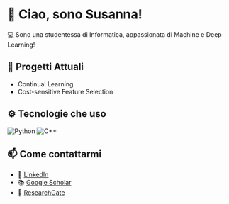 # 👋 Ciao, sono Susanna!

💻 Sono una studentessa di Informatica, appassionata di Machine e Deep Learning!

## 🚀 Progetti Attuali

- Continual Learning
- Cost-sensitive Feature Selection

## ⚙️ Tecnologie che uso

![Python](https://img.shields.io/badge/Python-3776AB?style=for-the-badge&logo=python&logoColor=white)
![C++](https://img.shields.io/badge/C%2B%2B-00599C?style=for-the-badge&logo=c%2B%2B&logoColor=white)

## 📫 Come contattarmi

- 💼 [LinkedIn]([https://www.linkedin.com/in/tuo-nome](https://it.linkedin.com/in/susanna-peretti-466747278))
- 📚 [Google Scholar]([https://scholar.google.com/citations?user=tuo-id](https://scholar.google.com/citations?user=ngen5pgAAAAJ&hl=it))
- 🔬 [ResearchGate]([https://www.researchgate.net/profile/Tuo_Nome](https://www.researchgate.net/profile/Susanna-Peretti))

